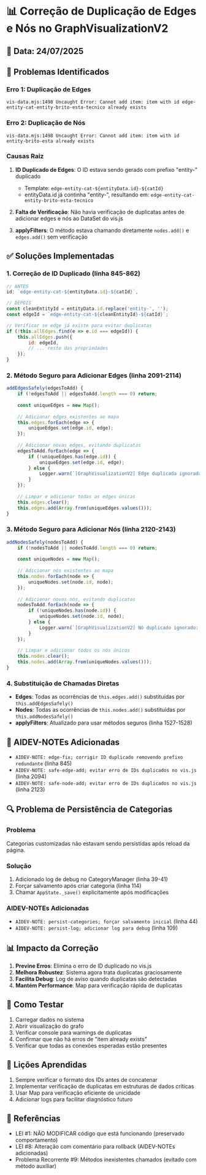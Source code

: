 # 📊 Correção de Duplicação de Edges e Nós no GraphVisualizationV2

## 📅 Data: 24/07/2025
## 🎯 Problemas Identificados

### Erro 1: Duplicação de Edges
```
vis-data.mjs:1498 Uncaught Error: Cannot add item: item with id edge-entity-cat-entity-brito-esta-tecnico already exists
```

### Erro 2: Duplicação de Nós
```
vis-data.mjs:1498 Uncaught Error: Cannot add item: item with id entity-brito-esta already exists
```

### Causas Raiz
1. **ID Duplicado de Edges**: O ID estava sendo gerado com prefixo "entity-" duplicado
   - Template: `edge-entity-cat-${entityData.id}-${catId}`
   - entityData.id já continha "entity-", resultando em: `edge-entity-cat-entity-brito-esta-tecnico`

2. **Falta de Verificação**: Não havia verificação de duplicatas antes de adicionar edges e nós ao DataSet do vis.js

3. **applyFilters**: O método estava chamando diretamente `nodes.add()` e `edges.add()` sem verificação

## ✅ Soluções Implementadas

### 1. Correção de ID Duplicado (linha 845-862)
```javascript
// ANTES
id: `edge-entity-cat-${entityData.id}-${catId}`,

// DEPOIS
const cleanEntityId = entityData.id.replace('entity-', '');
const edgeId = `edge-entity-cat-${cleanEntityId}-${catId}`;

// Verificar se edge já existe para evitar duplicatas
if (!this.allEdges.find(e => e.id === edgeId)) {
    this.allEdges.push({
        id: edgeId,
        // ... resto das propriedades
    });
}
```

### 2. Método Seguro para Adicionar Edges (linha 2091-2114)
```javascript
addEdgesSafely(edgesToAdd) {
    if (!edgesToAdd || edgesToAdd.length === 0) return;
    
    const uniqueEdges = new Map();
    
    // Adicionar edges existentes ao mapa
    this.edges.forEach(edge => {
        uniqueEdges.set(edge.id, edge);
    });
    
    // Adicionar novas edges, evitando duplicatas
    edgesToAdd.forEach(edge => {
        if (!uniqueEdges.has(edge.id)) {
            uniqueEdges.set(edge.id, edge);
        } else {
            Logger.warn(`[GraphVisualizationV2] Edge duplicada ignorada: ${edge.id}`);
        }
    });
    
    // Limpar e adicionar todas as edges únicas
    this.edges.clear();
    this.edges.add(Array.from(uniqueEdges.values()));
}
```

### 3. Método Seguro para Adicionar Nós (linha 2120-2143)
```javascript
addNodesSafely(nodesToAdd) {
    if (!nodesToAdd || nodesToAdd.length === 0) return;
    
    const uniqueNodes = new Map();
    
    // Adicionar nós existentes ao mapa
    this.nodes.forEach(node => {
        uniqueNodes.set(node.id, node);
    });
    
    // Adicionar novos nós, evitando duplicatas
    nodesToAdd.forEach(node => {
        if (!uniqueNodes.has(node.id)) {
            uniqueNodes.set(node.id, node);
        } else {
            Logger.warn(`[GraphVisualizationV2] Nó duplicado ignorado: ${node.id}`);
        }
    });
    
    // Limpar e adicionar todos os nós únicos
    this.nodes.clear();
    this.nodes.add(Array.from(uniqueNodes.values()));
}
```

### 4. Substituição de Chamadas Diretas
- **Edges**: Todas as ocorrências de `this.edges.add()` substituídas por `this.addEdgesSafely()`
- **Nodes**: Todas as ocorrências de `this.nodes.add()` substituídas por `this.addNodesSafely()`
- **applyFilters**: Atualizado para usar métodos seguros (linha 1527-1528)

## 🔧 AIDEV-NOTEs Adicionadas
- `AIDEV-NOTE: edge-fix; corrigir ID duplicado removendo prefixo redundante` (linha 845)
- `AIDEV-NOTE: safe-edge-add; evitar erro de IDs duplicados no vis.js` (linha 2094)
- `AIDEV-NOTE: safe-node-add; evitar erro de IDs duplicados no vis.js` (linha 2123)

## 🔍 Problema de Persistência de Categorias

### Problema
Categorias customizadas não estavam sendo persistidas após reload da página.

### Solução
1. Adicionado log de debug no CategoryManager (linha 39-41)
2. Forçar salvamento após criar categoria (linha 114)
3. Chamar `AppState._save()` explicitamente após modificações

### AIDEV-NOTEs Adicionadas
- `AIDEV-NOTE: persist-categories; forçar salvamento inicial` (linha 44)
- `AIDEV-NOTE: persist-log; adicionar log para debug` (linha 109)

## 📊 Impacto da Correção
1. **Previne Erros**: Elimina o erro de ID duplicado no vis.js
2. **Melhora Robustez**: Sistema agora trata duplicatas graciosamente
3. **Facilita Debug**: Log de aviso quando duplicatas são detectadas
4. **Mantém Performance**: Map para verificação rápida de duplicatas

## 🧪 Como Testar
1. Carregar dados no sistema
2. Abrir visualização do grafo
3. Verificar console para warnings de duplicatas
4. Confirmar que não há erros de "item already exists"
5. Verificar que todas as conexões esperadas estão presentes

## 📝 Lições Aprendidas
1. Sempre verificar o formato dos IDs antes de concatenar
2. Implementar verificação de duplicatas em estruturas de dados críticas
3. Usar Map para verificação eficiente de unicidade
4. Adicionar logs para facilitar diagnóstico futuro

## 🔗 Referências
- LEI #1: NÃO MODIFICAR código que está funcionando (preservado comportamento)
- LEI #8: Alteração com comentário para rollback (AIDEV-NOTEs adicionadas)
- Problema Recorrente #9: Métodos inexistentes chamados (evitado com método auxiliar)